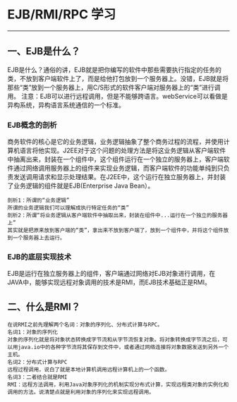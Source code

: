 # EJB/RMI/RPC 学习
-------
## 一、EJB是什么？
   EJB是什么？通俗的讲，EJB就是把你编写的软件中那些需要执行指定的任务的类，不放到客户端软件上了，而是给他打包放到一个服务器上。没错，EJB就是将那些“类”放到一个服务器上，用C/S形式的软件客户端对服务器上的“类”进行调用。
   注意：EJB可以进行远程调用，但是不能够跨语言。webService可以看做是异构系统，异构语言系统通信的一个标准。

### EJB概念的剖析
   商务软件的核心是它的业务逻辑，业务逻辑抽象了整个商务过程的流程，并使用计算机语言将他实现。J2EE对于这个问题的处理方法是将这业务逻辑从客户端软件中抽离出来，封装在一个组件中，这个组件运行在一个独立的服务器上，客户端软件通过网络调用服务器上的组件来实现业务逻辑，而客户端软件的功能单纯到只负责发送调用请求和显示处理结果。在J2EE中，这个运行在独立服务器上，并封装了业务逻辑的组件就是EJB(Enterprise Java Bean）。
   
    剖析1：所谓的“业务逻辑”
    所谓的业务逻辑我们可以理解成执行特定任务的“类”
    剖析2：所谓“将业务逻辑从客户端软件中抽取出来，封装在组件中...运行在一个独立的服务器上”
    其实就是把原来放到客户端的“类”，拿出来不放到客户端了，放到一个组件中，并将这个组件放到一个服务器上去运行。
   
### EJB的底层实现技术
   EJB是运行在独立服务器上的组件，客户端通过网络对EJB对象进行调用，在JAVA中，能够实现远程对象调用的技术是RMI，而EJB技术基础正是RMI。
   
## 二、什么是RMI？
    在说RMI之前先理解两个名词：对象的序列化、分布式计算与RPC。
    名词1：对象的序列化
    对象的序列化就是将对象状态转换成字节流和从字节流恢复对象。将对象转换成字节流之后，可以用java.io中的各种字节流将其保存到文件中，或者通过网络连接将对象数据发送到另外一个主机。
    名词2：分布式计算与RPC
    远程过程调用，说白了就是本地计算机调用远程计算机上的一个函数。
    名词3：二者结合就是RMI
    RMI：远程方法调用，利用Java对象序列化的机制实现分布式计算，实现远程类对象的实例化和调用的方法。说清楚点就是利用对象的序列化来实现远程调用。
    
   
  

